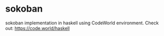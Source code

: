 # sokoban
sokoban implementation in haskell using CodeWorld environment. 
Check out: https://code.world/haskell
